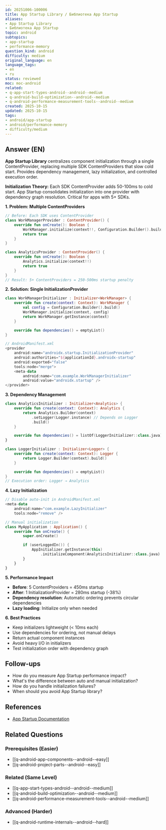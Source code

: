 ```yaml
---
id: 20251006-100006
title: App Startup Library / Библиотека App Startup
aliases:
- App Startup Library
- Библиотека App Startup
topic: android
subtopics:
- app-startup
- performance-memory
question_kind: android
difficulty: medium
original_language: en
language_tags:
- en
- ru
status: reviewed
moc: moc-android
related:
- q-app-start-types-android--android--medium
- q-android-build-optimization--android--medium
- q-android-performance-measurement-tools--android--medium
created: 2025-10-15
updated: 2025-10-15
tags:
- android/app-startup
- android/performance-memory
- difficulty/medium
---
```


## Answer (EN)
**App Startup Library** centralizes component initialization through a single ContentProvider, replacing multiple SDK ContentProviders that slow cold start. Provides dependency management, lazy initialization, and controlled execution order.

**Initialization Theory:**
Each SDK ContentProvider adds 50-100ms to cold start. App Startup consolidates initialization into one provider with dependency graph resolution. Critical for apps with 5+ SDKs.

**1. Problem: Multiple ContentProviders**

```kotlin
// Before: Each SDK uses ContentProvider
class WorkManagerProvider : ContentProvider() {
    override fun onCreate(): Boolean {
        WorkManager.initialize(context!!, Configuration.Builder().build())
        return true
    }
}

class AnalyticsProvider : ContentProvider() {
    override fun onCreate(): Boolean {
        Analytics.initialize(context!!)
        return true
    }
}
// Result: 5+ ContentProviders = 250-500ms startup penalty
```

**2. Solution: Single InitializationProvider**

```kotlin
class WorkManagerInitializer : Initializer<WorkManager> {
    override fun create(context: Context): WorkManager {
        val config = Configuration.Builder().build()
        WorkManager.initialize(context, config)
        return WorkManager.getInstance(context)
    }

    override fun dependencies() = emptyList()
}

// AndroidManifest.xml
<provider
    android:name="androidx.startup.InitializationProvider"
    android:authorities="${applicationId}.androidx-startup"
    android:exported="false"
    tools:node="merge">
    <meta-data
        android:name="com.example.WorkManagerInitializer"
        android:value="androidx.startup" />
</provider>
```

**3. Dependency Management**

```kotlin
class AnalyticsInitializer : Initializer<Analytics> {
    override fun create(context: Context): Analytics {
        return Analytics.Builder(context)
            .setLogger(Logger.instance) // Depends on Logger
            .build()
    }

    override fun dependencies() = listOf(LoggerInitializer::class.java)
}

class LoggerInitializer : Initializer<Logger> {
    override fun create(context: Context): Logger {
        return Logger.Builder(context).build()
    }

    override fun dependencies() = emptyList()
}
// Execution order: Logger → Analytics
```

**4. Lazy Initialization**

```kotlin
// Disable auto-init in AndroidManifest.xml
<meta-data
    android:name="com.example.LazyInitializer"
    tools:node="remove" />

// Manual initialization
class MyApplication : Application() {
    override fun onCreate() {
        super.onCreate()

        if (userLoggedIn()) {
            AppInitializer.getInstance(this)
                .initializeComponent(AnalyticsInitializer::class.java)
        }
    }
}
```

**5. Performance Impact**

- **Before**: 5 ContentProviders = 450ms startup
- **After**: 1 InitializationProvider = 280ms startup (-38%)
- **Dependency resolution**: Automatic ordering prevents circular dependencies
- **Lazy loading**: Initialize only when needed

**6. Best Practices**

- Keep initializers lightweight (< 10ms each)
- Use dependencies for ordering, not manual delays
- Return actual component instances
- Avoid heavy I/O in initializers
- Test initialization order with dependency graph

## Follow-ups

- How do you measure App Startup performance impact?
- What's the difference between auto and manual initialization?
- How do you handle initialization failures?
- When should you avoid App Startup library?

## References

- [App Startup Documentation](https://developer.android.com/topic/libraries/app-startup)

## Related Questions

### Prerequisites (Easier)
- [[q-android-app-components--android--easy]]
- [[q-android-project-parts--android--easy]]

### Related (Same Level)
- [[q-app-start-types-android--android--medium]]
- [[q-android-build-optimization--android--medium]]
- [[q-android-performance-measurement-tools--android--medium]]

### Advanced (Harder)
- [[q-android-runtime-internals--android--hard]]